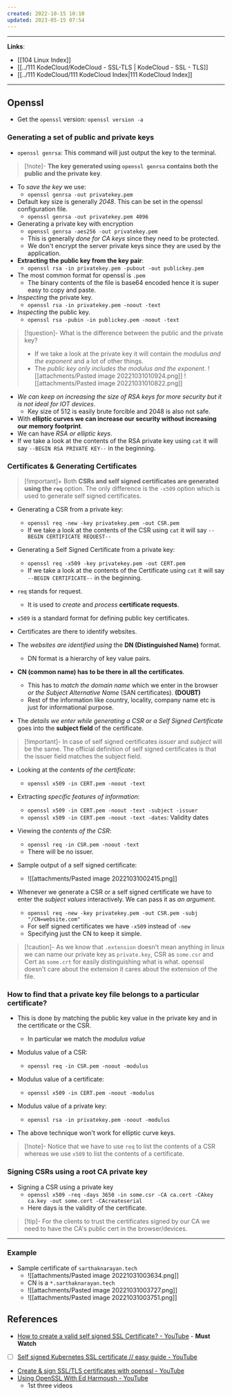 ```yaml
---
created: 2022-10-15 10:10
updated: 2023-05-15 07:54
---
```

---
**Links**: 
- [[104 Linux Index]]
- [[../111 KodeCloud/KodeCloud - SSL-TLS | KodeCloud - SSL - TLS]]
- [[../111 KodeCloud/111 KodeCloud Index|111 KodeCloud Index]]

---
## Openssl
- Get the `openssl` version: `openssl version -a`

### Generating a set of public and private keys
- `openssl genrsa`: This command will just output the key to the terminal.

> [!note]- **The key generated using `openssl genrsa` contains both the public and the private key**.

- To *save the key* we use: 
	- `openssl genrsa -out privatekey.pem`
- Default key size is generally *2048*. This can be set in the openssl configuration file.
	- `openssl genrsa -out privatekey.pem 4096`
- Generating a private key with encryption
	- `openssl genrsa -aes256 -out privatekey.pem`
	- This is generally *done for CA keys* since they need to be protected. 
	- We don't encrypt the server private keys since they are used by the application.
- **Extracting the public key from the key pair**:
	- `openssl rsa -in privatekey.pem -pubout -out publickey.pem`
- The most common format for openssl is `.pem`
	- The binary contents of the file is base64 encoded hence it is super easy to copy and paste.
- *Inspecting* the private key.
	- `openssl rsa -in privatekey.pem -noout -text`
- *Inspecting* the public key.
	- `openssl rsa -pubin -in publickey.pem -noout -text`

> [!question]- What is the difference between the public and the private key?
> - If we take a look at the private key it will contain the *modulus and the exponent* and a lot of other things. 
> - The *public key only includes the modulus and the exponent*.
> ![[attachments/Pasted image 20221031010924.png]]
> ![[attachments/Pasted image 20221031010822.png]]
	
- *We can keep on increasing the size of RSA keys for more security but it is not ideal for IOT devices*.
	- Key size of 512 is easily brute forcible and 2048 is also not safe.
- With **elliptic curves we can increase our security without increasing our memory footprint**.
- We can have *RSA or elliptic keys*.
- If we take a look at the contents of the RSA private key using `cat` it will say `--BEGIN RSA PRIVATE KEY--` in the beginning.

### Certificates & Generating Certificates
> [!important]+ Both **CSRs and self signed certificates are generated using the `req`** option.
> The only difference is the `-x509` option which is used to generate self signed certificates.

- Generating a CSR from a private key:
	- `openssl req -new -key privatekey.pem -out CSR.pem`
	- If we take a look at the contents of the CSR using `cat` it will say `--BEGIN CERTIFICATE REQUEST--`
- Generating a Self Signed Certificate from a private key:
	- `openssl req -x509 -key privatekey.pem -out CERT.pem`
	- If we take a look at the contents of the Certificate using `cat` it will say `--BEGIN CERTIFICATE--` in the beginning.

- `req` stands for request. 
	- It is used to *create* and *process* **certificate requests**.
- `x509` is a standard format for defining public key certificates.

- Certificates are there to identify websites.
- The *websites are identified using* the **DN (Distinguished Name)** format.
	- DN format is a hierarchy of key value pairs.
- **CN (common name) has to be there in all the certificates**.
	- This has to *match the domain name* which we enter in the browser *or the Subject Alternative Name* (SAN certificates). **(DOUBT)**
	- Rest of the information like country, locality, company name etc is just for informational purpose. 

- The *details we enter while generating a CSR or a Self Signed Certificate* goes into the **subject field** of the certificate.

> [!important]- In case of self signed certificates *issuer* and *subject* will be the same.
> The official definition of self signed certificates is that the issuer field matches the subject field.

- Looking at the *contents of the certificate*:
	- `openssl x509 -in CERT.pem -noout -text`
- Extracting *specific features of information*:
	- `openssl x509 -in CERT.pem -noout -text -subject -issuer`
	- `openssl x509 -in CERT.pem -noout -text -dates`: Validity dates

- Viewing the *contents of the CSR*:
	- `openssl req -in CSR.pem -noout -text`
	- There will be no issuer.

- Sample output of a self signed certificate:
	- ![[attachments/Pasted image 20221031002415.png]]

- Whenever we generate a CSR or a self signed certificate we have to enter the *subject values* interactively. We can pass it as *an argument*.
	- `openssl req -new -key privatekey.pem -out CSR.pem -subj "/CN=website.com"`
	- For self signed certificates we have `-x509` instead of `-new`
	- Specifying just the CN to keep it simple.

> [!caution]- As we know that `.extension` doesn't mean anything in linux we can name our private key as `private.key`, CSR as `some.csr` and Cert as `some.crt` for easily distinguishing what is what. 
> openssl doesn't care about the extension it cares about the extension of the file.

### How to find that a private key file belongs to a particular certificate?
- This is done by matching the public key value in the private key and in the certificate or the CSR.
	- In particular we match the *modulus value*

- Modulus value of a CSR:
	- `openssl req -in CSR.pem -noout -modulus`
- Modulus value of a certificate:
	- `openssl x509 -in CERT.pem -noout -modulus`
- Modulus value of a private key:
	- `openssl rsa -in privatekey.pem -noout -modulus`

- The above technique won't work for elliptic curve keys.

> [!note]- Notice that we have to use `req` to list the contents of a CSR whereas we use `x509` to list the contents of a certificate.

### Signing CSRs using a root CA private key
- Signing a CSR using a private key
	- `openssl x509 -req -days 3650 -in some.csr -CA ca.cert -CAkey ca.key -out some.cert -CAcreateserial`
	- Here days is the validity of the certificate.

> [!tip]- For the clients to trust the certificates signed by our CA we need to have the CA's public cert in the browser/devices.
---
### Example
- Sample certificate of `sarthaknarayan.tech`
	- ![[attachments/Pasted image 20221031003634.png]]
	- CN is a `*.sarthaknarayan.tech`
	- ![[attachments/Pasted image 20221031003727.png]]
	- ![[attachments/Pasted image 20221031003751.png]]

## References
- [How to create a valid self signed SSL Certificate? - YouTube](https://www.youtube.com/watch?v=VH4gXcvkmOY) - **Must Watch**
- [ ] [Self signed Kubernetes SSL certificate // easy guide - YouTube](https://www.youtube.com/watch?v=IQ3G8Z1myMw)
- [Create & sign SSL/TLS certificates with openssl - YouTube](https://www.youtube.com/watch?v=7YgaZIFn7mY)
- [Using OpenSSL With Ed Harmoush - YouTube](https://www.youtube.com/playlist?list=PLtO_OYBiEo6kzs6dzPQ8CFilqZ6UxZKto)
	- 1st three videos